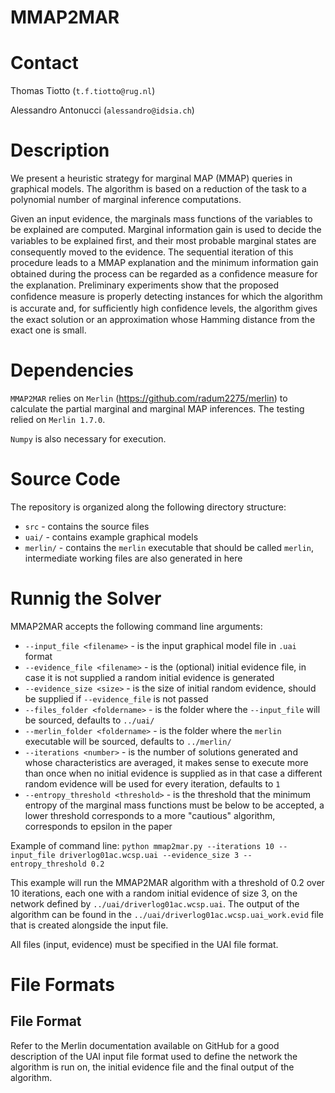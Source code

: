 # MMAP2MAR

# Contact

Thomas Tiotto (`t.f.tiotto@rug.nl`)

Alessandro Antonucci (`alessandro@idsia.ch`)

# Description

We present a heuristic strategy for marginal MAP (MMAP) queries in graphical models. 
The algorithm is based on a reduction of the task to a polynomial number of marginal inference computations. 

Given an input evidence, the marginals mass functions of the variables to be explained are computed. 
Marginal information gain is used to decide the variables to be explained ﬁrst, and their most probable marginal states are consequently moved to the evidence. 
The sequential iteration of this procedure leads to a MMAP explanation and the minimum information gain obtained during the process can be regarded as a conﬁdence measure for the explanation. 
Preliminary experiments show that the proposed conﬁdence measure is properly detecting instances for which the algorithm is accurate and, for sufﬁciently high conﬁdence levels, the algorithm gives the exact solution or an approximation whose Hamming distance from the exact one is small.

# Dependencies

`MMAP2MAR` relies on `Merlin` (https://github.com/radum2275/merlin) to calculate the partial marginal and marginal MAP inferences.
The testing relied on `Merlin 1.7.0`.

`Numpy` is also necessary for execution.
 
# Source Code

The repository is organized along the following directory structure:

* `src` - contains the source files
* `uai/` - contains example graphical models
* `merlin/` - contains the `merlin` executable that should be called `merlin`, intermediate working files are also generated in here

# Runnig the Solver

MMAP2MAR accepts the following command line arguments:

* `--input_file <filename>` - is the input graphical model file in `.uai` format
* `--evidence_file <filename>` - is the (optional) initial evidence file, in case it is not supplied a random initial evidence is generated
* `--evidence_size <size>` - is the size of initial random evidence, should be supplied if `--evidence_file` is not passed
* `--files_folder <foldername>` - is the folder where the `--input_file` will be sourced, defaults to `../uai/`
* `--merlin_folder <foldername>` - is the folder where the `merlin` executable will be sourced, defaults to `../merlin/`
* `--iterations <number>` - is the number of solutions generated and whose characteristics are averaged, it makes sense to execute more than once when no initial evidence is supplied as in that case a different random evidence will be used for every iteration, defaults to `1`
* `--entropy_threshold <threshold>` - is the threshold that the minimum entropy of the marginal mass functions must be below to be accepted, a lower threshold corresponds to a more "cautious" algorithm, corresponds to epsilon in the paper

Example of command line:
`python mmap2mar.py --iterations 10 --input_file driverlog01ac.wcsp.uai --evidence_size 3 --entropy_threshold 0.2`

This example will run the MMAP2MAR algorithm with a threshold of 0.2 over 10 iterations, each one with a random initial evidence of size 3, on the network defined by `../uai/driverlog01ac.wcsp.uai`.
The output of the algorithm can be found in the `../uai/driverlog01ac.wcsp.uai_work.evid` file that is created alongside the  input file.

All files (input, evidence) must be specified in the UAI file format.


# File Formats

## File Format

Refer to the Merlin documentation available on GitHub for a good description of the UAI input file format used to define the network the algorithm is run on, the initial evidence file and the final output of the algorithm.
